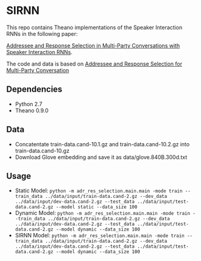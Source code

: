 # SIRNN

This repo contains Theano implementations of the Speaker Interaction RNNs in the following paper:

[Addressee and Response Selection in Multi-Party Conversations with Speaker Interaction RNNs](https://arxiv.org/abs/1709.04005).

The code and data is based on [Addressee and Response Selection for Multi-Party Conversation](https://github.com/hiroki13/response-ranking)

## Dependencies
  - Python 2.7
  - Theano 0.9.0

## Data
  - Concatentate train-data.cand-10.1.gz and train-data.cand-10.2.gz into train-data.cand-10.gz
  - Download Glove embedding and save it as data/glove.840B.300d.txt

## Usage
  - Static Model: `python -m adr_res_selection.main.main -mode train --train_data ../data/input/train-data.cand-2.gz --dev_data ../data/input/dev-data.cand-2.gz --test_data ../data/input/test-data.cand-2.gz --model static --data_size 100`
  - Dynamic Model: `python -m adr_res_selection.main.main -mode train --train_data ../data/input/train-data.cand-2.gz --dev_data ../data/input/dev-data.cand-2.gz --test_data ../data/input/test-data.cand-2.gz --model dynamic --data_size 100`
  - SIRNN Model: `python -m adr_res_selection.main.main -mode train --train_data ../data/input/train-data.cand-2.gz --dev_data ../data/input/dev-data.cand-2.gz --test_data ../data/input/test-data.cand-2.gz --model dynamic --data_size 100`
